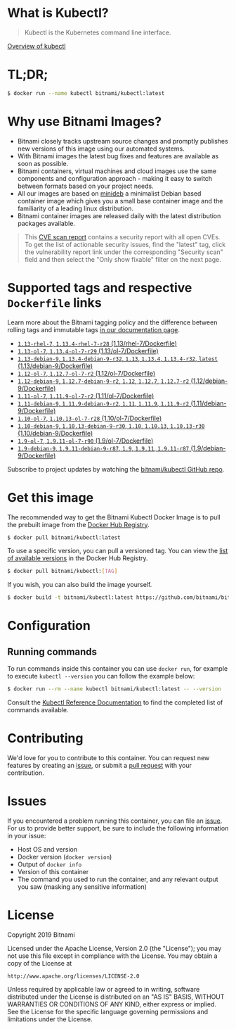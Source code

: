 
# What is Kubectl?

> Kubectl is the Kubernetes command line interface.

[Overview of kubectl](https://kubernetes.io/docs/reference/kubectl/overview/)

# TL;DR;

```bash
$ docker run --name kubectl bitnami/kubectl:latest
```

# Why use Bitnami Images?

* Bitnami closely tracks upstream source changes and promptly publishes new versions of this image using our automated systems.
* With Bitnami images the latest bug fixes and features are available as soon as possible.
* Bitnami containers, virtual machines and cloud images use the same components and configuration approach - making it easy to switch between formats based on your project needs.
* All our images are based on [minideb](https://github.com/bitnami/minideb) a minimalist Debian based container image which gives you a small base container image and the familiarity of a leading linux distribution.
* Bitnami container images are released daily with the latest distribution packages available.


> This [CVE scan report](https://quay.io/repository/bitnami/kubectl?tab=tags) contains a security report with all open CVEs. To get the list of actionable security issues, find the "latest" tag, click the vulnerability report link under the corresponding "Security scan" field and then select the "Only show fixable" filter on the next page.

# Supported tags and respective `Dockerfile` links

Learn more about the Bitnami tagging policy and the difference between rolling tags and immutable tags [in our documentation page](https://docs.bitnami.com/containers/how-to/understand-rolling-tags-containers/).


* [`1.13-rhel-7`, `1.13.4-rhel-7-r28` (1.13/rhel-7/Dockerfile)](https://github.com/bitnami/bitnami-docker-kubectl/blob/1.13.4-rhel-7-r28/1.13/rhel-7/Dockerfile)
* [`1.13-ol-7`, `1.13.4-ol-7-r29` (1.13/ol-7/Dockerfile)](https://github.com/bitnami/bitnami-docker-kubectl/blob/1.13.4-ol-7-r29/1.13/ol-7/Dockerfile)
* [`1.13-debian-9`, `1.13.4-debian-9-r32`, `1.13`, `1.13.4`, `1.13.4-r32`, `latest` (1.13/debian-9/Dockerfile)](https://github.com/bitnami/bitnami-docker-kubectl/blob/1.13.4-debian-9-r32/1.13/debian-9/Dockerfile)
* [`1.12-ol-7`, `1.12.7-ol-7-r2` (1.12/ol-7/Dockerfile)](https://github.com/bitnami/bitnami-docker-kubectl/blob/1.12.7-ol-7-r2/1.12/ol-7/Dockerfile)
* [`1.12-debian-9`, `1.12.7-debian-9-r2`, `1.12`, `1.12.7`, `1.12.7-r2` (1.12/debian-9/Dockerfile)](https://github.com/bitnami/bitnami-docker-kubectl/blob/1.12.7-debian-9-r2/1.12/debian-9/Dockerfile)
* [`1.11-ol-7`, `1.11.9-ol-7-r2` (1.11/ol-7/Dockerfile)](https://github.com/bitnami/bitnami-docker-kubectl/blob/1.11.9-ol-7-r2/1.11/ol-7/Dockerfile)
* [`1.11-debian-9`, `1.11.9-debian-9-r2`, `1.11`, `1.11.9`, `1.11.9-r2` (1.11/debian-9/Dockerfile)](https://github.com/bitnami/bitnami-docker-kubectl/blob/1.11.9-debian-9-r2/1.11/debian-9/Dockerfile)
* [`1.10-ol-7`, `1.10.13-ol-7-r28` (1.10/ol-7/Dockerfile)](https://github.com/bitnami/bitnami-docker-kubectl/blob/1.10.13-ol-7-r28/1.10/ol-7/Dockerfile)
* [`1.10-debian-9`, `1.10.13-debian-9-r30`, `1.10`, `1.10.13`, `1.10.13-r30` (1.10/debian-9/Dockerfile)](https://github.com/bitnami/bitnami-docker-kubectl/blob/1.10.13-debian-9-r30/1.10/debian-9/Dockerfile)
* [`1.9-ol-7`, `1.9.11-ol-7-r90` (1.9/ol-7/Dockerfile)](https://github.com/bitnami/bitnami-docker-kubectl/blob/1.9.11-ol-7-r90/1.9/ol-7/Dockerfile)
* [`1.9-debian-9`, `1.9.11-debian-9-r87`, `1.9`, `1.9.11`, `1.9.11-r87` (1.9/debian-9/Dockerfile)](https://github.com/bitnami/bitnami-docker-kubectl/blob/1.9.11-debian-9-r87/1.9/debian-9/Dockerfile)

Subscribe to project updates by watching the [bitnami/kubectl GitHub repo](https://github.com/bitnami/bitnami-docker-kubectl).

# Get this image

The recommended way to get the Bitnami Kubectl Docker Image is to pull the prebuilt image from the [Docker Hub Registry](https://hub.docker.com/r/bitnami/kubectl).

```bash
$ docker pull bitnami/kubectl:latest
```

To use a specific version, you can pull a versioned tag. You can view the [list of available versions](https://hub.docker.com/r/bitnami/kubectl/tags/) in the Docker Hub Registry.

```bash
$ docker pull bitnami/kubectl:[TAG]
```

If you wish, you can also build the image yourself.

```bash
$ docker build -t bitnami/kubectl:latest https://github.com/bitnami/bitnami-docker-kubectl.git
```

# Configuration

## Running commands

To run commands inside this container you can use `docker run`, for example to execute `kubectl --version` you can follow the example below:

```bash
$ docker run --rm --name kubectl bitnami/kubectl:latest -- --version
```

Consult the [Kubectl Reference Documentation](https://kubernetes.io/docs/reference/generated/kubectl/kubectl-commands) to find the completed list of commands available.

# Contributing

We'd love for you to contribute to this container. You can request new features by creating an [issue](https://github.com/bitnami/bitnami-docker-kubectl/issues), or submit a [pull request](https://github.com/bitnami/bitnami-docker-kubectl/pulls) with your contribution.

# Issues

If you encountered a problem running this container, you can file an [issue](https://github.com/bitnami/bitnami-docker-kubectl/issues). For us to provide better support, be sure to include the following information in your issue:

- Host OS and version
- Docker version (`docker version`)
- Output of `docker info`
- Version of this container
- The command you used to run the container, and any relevant output you saw (masking any sensitive information)

# License

Copyright 2019 Bitnami

Licensed under the Apache License, Version 2.0 (the "License");
you may not use this file except in compliance with the License.
You may obtain a copy of the License at

    http://www.apache.org/licenses/LICENSE-2.0

Unless required by applicable law or agreed to in writing, software
distributed under the License is distributed on an "AS IS" BASIS,
WITHOUT WARRANTIES OR CONDITIONS OF ANY KIND, either express or implied.
See the License for the specific language governing permissions and
limitations under the License.
